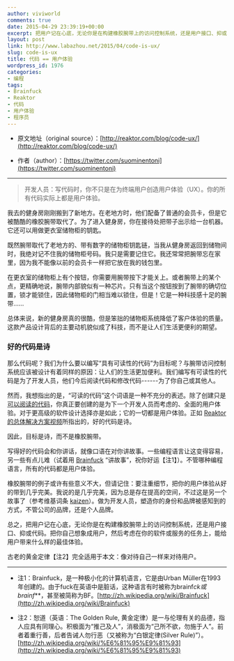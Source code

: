 ```yaml
---
author: viviworld
comments: true
date: 2015-04-29 23:39:19+00:00
excerpt: 把用户记在心底，无论你是在构建橡胶腕带上的访问控制系统，还是用户接口、抑或代码。把你自己想象成用户，然后考虑在你的软件或服务的任务上，能给用户带来什么样的最佳体验。
layout: post
link: http://www.labazhou.net/2015/04/code-is-ux/
slug: code-is-ux
title: 代码 == 用户体验
wordpress_id: 1976
categories:
- 编程
tags:
- Brainfuck
- Reaktor
- 代码
- 用户体验
- 程序员
---
```



	
  * 原文地址（original source）：[http://reaktor.com/blog/code-ux/](http://reaktor.com/blog/code-ux/)

	
  * 作者（author）：[https://twitter.com/suominentoni](https://twitter.com/suominentoni)





* * *





<blockquote>开发人员：写代码时，你不只是在为终端用户创造用户体验（UX）。你的所有代码实际上都是用户体验。</blockquote>


我去的健身房刚刚搬到了新地方。在老地方时，他们配备了普通的会员卡，但是它被酷酷的橡胶腕带取代了。为了进入健身房，你在接待处把带子出示给一台机器。它还可以用做更衣室储物柜的钥匙。

既然腕带取代了老地方的、带有数字的储物柜钥匙链，当我从健身房返回到储物间时，我绝对记不住我的储物柜号码。我只是需要记住它。我还常常把腕带忘在家里，因为我不能像以前的会员卡一样把它放在我的钱包里。

在更衣室的储物柜上有个按钮，你需要用腕带按下才能关上。或者腕带上的某个点，更精确地说，腕带内部貌似有一种芯片。只有当这个按钮按到了腕带的确切位置，锁才能锁住，因此储物柜的门相当难以锁住，但是！它是一种科技感十足的腕带……

总体来说，新的健身房真的很酷，但是笨拙的储物柜系统降低了客户体验的质量。这款产品设计背后的主要动机貌似成了科技，而不是让人们生活更便利的期望。


### 好的代码是诗


那么代码呢？我们为什么要以编写“具有可读性的代码”为目标呢？与腕带访问控制系统应该被设计有着同样的原因：让人们的生活更加便利。我们编写有可读性的代码是为了开发人员，他们今后阅读代码和修改代码------为了你自己或其他人。

然而，我想指出的是，“可读的代码”这个词语是一种不充分的表述。除了创建只是[可以阅读的代码](http://www.labazhou.net/2014/11/why-your-code-is-so-hard-to-understand/)，你真正要创建的是为下一个开发人员而考虑的、全面的用户体验。对于更高级的软件设计选择亦是如此；它的一切都是用户体验。正如 [Reaktor 的总体解决方案视频](https://vimeo.com/81788952)所指出的，好的代码是诗。

因此，目标是诗，而不是橡胶腕带。

写得好的代码会和你讲话，就像口语在对你讲故事。一些编程语言让这变得容易，另一些有点儿难（试着用 [Brainfuck](http://en.wikipedia.org/wiki/Brainfuck) “讲故事”，祝你好运【注1】）。不管哪种编程语言，所有的代码都是用户体验。

橡胶腕带的例子或许有些意义不大，但请记住：要注重细节，把你的用户体验从好的带到几乎完美。我说的是几乎完美，因为总是存在提高的空间，不过这是另一个故事了（参考维基词条 [kaizen](http://en.wikipedia.org/wiki/Kaizen)）。做为开发人员，塑造你的身份和品牌被感知到的方式，不管公司的品牌，还是个人品牌。

总之，把用户记在心底，无论你是在构建橡胶腕带上的访问控制系统，还是用户接口、抑或代码。把你自己想象成用户，然后考虑在你的软件或服务的任务上，能给用户带来什么样的最佳体验。

古老的黄金定律【注2】完全适用于本文：像对待自己一样来对待用户。



* * *







	
  * 注1：Brainfuck，是一种极小化的计算机语言，它是由Urban Müller在1993年创建的。由于fuck在英语中是脏话，这种语言有时被称为brainf*ck或brainf***，甚至被简称为BF。[http://zh.wikipedia.org/wiki/Brainfuck](http://zh.wikipedia.org/wiki/Brainfuck)

	
  * 注2：恕道（英语：The Golden Rule, 黄金定律）是一与伦理有关的品德，指人应具有同理心。积极面为“推己及人”，消极面为“己所不欲，勿施于人”。前者着重行善，后者告诫人勿行恶（又被称为“白银定律(Silver Rule)”）。[http://zh.wikipedia.org/wiki/%E6%81%95%E9%81%93](http://zh.wikipedia.org/wiki/%E6%81%95%E9%81%93)


